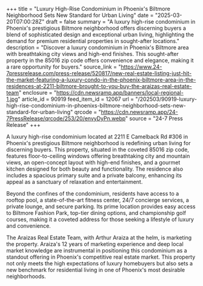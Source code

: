 +++
title = "Luxury High-Rise Condominium in Phoenix's Biltmore Neighborhood Sets New Standard for Urban Living"
date = "2025-03-20T07:00:28Z"
draft = false
summary = "A luxury high-rise condominium in Phoenix's prestigious Biltmore neighborhood offers discerning buyers a blend of sophisticated design and exceptional urban living, highlighting the demand for premium residential properties in sought-after locations."
description = "Discover a luxury condominium in Phoenix's Biltmore area with breathtaking city views and high-end finishes. This sought-after property in the 85016 zip code offers convenience and elegance, making it a rare opportunity for buyers."
source_link = "https://www.24-7pressrelease.com/press-release/520817/new-real-estate-listing-just-hit-the-market-featuring-a-luxury-condo-in-the-phoenix-biltmore-area-in-the-residences-at-2211-biltmore-brought-to-you-buy-the-araizas-real-estate-team"
enclosure = "https://cdn.newsramp.app/banners/local-regional-1.jpg"
article_id = 90919
feed_item_id = 12067
url = "/202503/90919-luxury-high-rise-condominium-in-phoenixs-biltmore-neighborhood-sets-new-standard-for-urban-living"
qrcode = "https://cdn.newsramp.app/24-7PressRelease/qrcode/253/20/envyDyPn.webp"
source = "24-7 Press Release"
+++

<p>A luxury high-rise condominium located at 2211 E Camelback Rd #306 in Phoenix's prestigious Biltmore neighborhood is redefining urban living for discerning buyers. This property, situated in the coveted 85016 zip code, features floor-to-ceiling windows offering breathtaking city and mountain views, an open-concept layout with high-end finishes, and a gourmet kitchen designed for both beauty and functionality. The residence also includes a spacious primary suite and a private balcony, enhancing its appeal as a sanctuary of relaxation and entertainment.</p><p>Beyond the confines of the condominium, residents have access to a rooftop pool, a state-of-the-art fitness center, 24/7 concierge services, a private lounge, and secure parking. Its prime location provides easy access to Biltmore Fashion Park, top-tier dining options, and championship golf courses, making it a coveted address for those seeking a lifestyle of luxury and convenience.</p><p>The Araizas Real Estate Team, with Arthur Araiza at the helm, is marketing the property. Araiza's 12 years of marketing experience and deep local market knowledge are instrumental in positioning this condominium as a standout offering in Phoenix's competitive real estate market. This property not only meets the high expectations of luxury homebuyers but also sets a new benchmark for residential living in one of Phoenix's most desirable neighborhoods.</p>